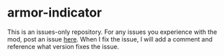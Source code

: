 # armor-indicator

This is an issues-only repository.  For any issues you experience with the mod, post an issue [here](https://github.com/shadowhunter022/armor-indicator/issues).  When I fix the issue, I will add a comment and reference what version fixes the issue.
